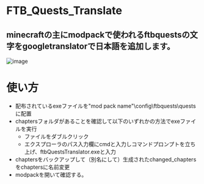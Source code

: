 # FTB_Quests_Translate
## minecraftの主にmodpackで使われるftbquestsの文字をgoogletranslatorで日本語を追加します。
![image](https://github.com/58jpygoma/FTB_Quests_Translate/assets/140223889/8cba641a-8b8d-4fd4-8066-268f65a67a14)

# 使い方

- 配布されているexeファイルを"mod pack name"\config\ftbquests\questsに配置
- chaptersフォルダがあることを確認して以下のいずれかの方法でexeファイルを実行
  - ファイルをダブルクリック
  - エクスプローラのパス入力欄にcmdと入力しコマンドプロンプトを立ち上げ、ftbQuestsTranslator.exeと入力
- chaptersをバックアップして（別名にして）生成されたchanged_chaptersをchaptersに名前変更
- modpackを開いて確認する。
